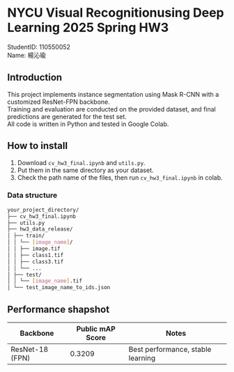 # NYCU Visual Recognitionusing Deep Learning 2025 Spring HW3

StudentID: 110550052  
Name: 楊沁瑜


## Introduction
This project implements instance segmentation using Mask R-CNN with a customized ResNet-FPN backbone.  
Training and evaluation are conducted on the provided dataset, and final predictions are generated for the test set.  
All code is written in Python and tested in Google Colab.


## How to install
1. Download `cv_hw3_final.ipynb` and `utils.py`.
2. Put them in the same directory as your dataset.
3. Check the path name of the files, then run `cv_hw3_final.ipynb` in colab.
   
### Data structure
```bash
your_project_directory/
├── cv_hw3_final.ipynb
├── utils.py
├── hw3_data_release/
│ ├── train/
│ │ └── [image_name]/
│ │ ├── image.tif
│ │ ├── class1.tif
│ │ ├── class3.tif
│ │ └── ...
│ ├── test/
│ │ └── [image_name].tif
│ └── test_image_name_to_ids.json
```


## Performance shapshot
| Backbone        | Public mAP Score    | Notes                                   |  
| --------------- | ------------------- | --------------------------------------- |  
| ResNet-18 (FPN) | 0.3209              | Best performance, stable learning       |  

